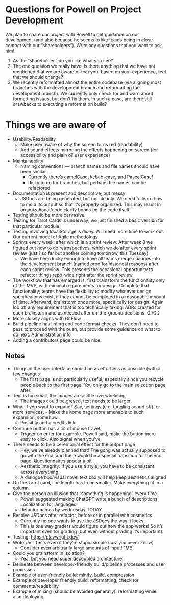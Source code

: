 # Questions for Powell on Project Development
We plan to share our project with Powell to get guidance on our development (and also because he seems to like teams being in close contact with our “shareholders”). Write any questions that you want to ask him!

1. As the “shareholder,” do you like what you see?
2. The one question we really have: Is there anything that we have not mentioned that we are aware of that you, based on your experience, feel that we should change?
3. We recently reformatted almost the entire codebase (via aligning most branches with the development branch and reformatting the development branch). We currently only check for and warn about formatting issues, but don’t fix them. In such a case, are there still drawbacks to executing a reformat on build?
# Things we are aware of
- Usability/Readability
  - Make user aware of why the screen turns red (readability)
  - Add sound effects mirroring the effects happening on screen (for accessibility and plain ol’ user experience)
- Maintainability
  - Naming conventions — branch names and file names should have been similar
    - Currently there’s camelCase, kebab-case, and PascalCase!
    - Risky to do for branches, but perhaps file names can be refactored
- Documentation is present and descriptive, but messy
  - JSDocs are being generated, but not cleanly. We need to learn how to mold its output so that it’s properly organized. This may result in organizational/code clarity boons for the code itself.
- Testing should be more pervasive.
- Testing for Tarot Cards is underway; we just finished a basic version for that particular module.
- Testing involving localStorage is dicey. Will need more time to work out.
Our current model of Agile methodology
- Sprints every week, after which is a sprint review. After week 8 we figured out how to do retrospectives, which we do after every sprint review (just 1 so far but another coming tomorrow, this Tuesday)
  - We have been lucky enough to have all teams merge changes into the development branch (named prod for historical reasons) after each sprint review. This presents the occasional opportunity to refactor things repo-wide right after the sprint review.
- The workflow that has emerged is: first brainstorm the functionality only of the MVP, with minimal requirements for design. Complete that functionality; teams have the flexibility to modify whatever design specifications exist, if they cannot be completed in a reasonable amount of time. Afterward, brainstorm once more, specifically for design. Again lop off any requirement that is too technically taxing. ADRs created for each brainstorm and as needed after on-the-ground decisions.
CI/CD
- More closely aligns with GitFlow
- Build pipeline has linting and code format checks. They don’t need to pass to proceed with the push, but provide some guidance on what to do next.
Administration info
- Adding a contributors page could be nice.

## Notes
- Things in the user interface should be as effortless as possible (with a few changes
  - The first page is not particularly useful, especially since you recycle people back to the first page. You only go to the main selection page after.
- Text is too small, the images are a little overwhelming. 
  - The images could be greyed, text needs to be larger.
- What if you want to expand? Say, settings (e.g. toggling sound off), or more services. -  Make the home page more amenable to such expansion, somehow.
  - Possibly add a credits link.
- Continue button has a lot of mouse travel. 
  - Trigger on enter for example. Powell said, make the button more easy to click. Also signal when you’ve 
- There needs to be a ceremonial effect for the output page
  - Hey, we’ve already planned that! The gong was actually supposed to go with the end, and there would be a special transition for the end page.
Questionnaires appear a bit 
  - Aesthetic integrity: If you use a style, you have to be consistent across everything.
  - A dialogue box/visual novel text box will help keep aesthetics aligned
- On the Tarot card, line length has to be smaller. Make everything fit in a column.
- Give the person an illusion that “something is happening” every time.
  - Powell suggested making ChatGPT write a bunch of descriptions.
Localization for languages.
  - Refactor names by wednesday TODAY
- Resolve JSDocs after refactor, before or in parallel with cosmetics
  - Currently no one wants to use the JSDocs the way it looks.
  - This is one way graders would figure out how the app works! So it’s important even for grading (but even without grading it’s important).
- Testing: https://playwright.dev/
- Write Unit Tests even if they’re stupid simple (cuz you never know)
  - Consider even arbitrarily large amounts of input! 1MB!
- Could you brainstorm in isolation?
  - Yea, but you need super decoupled architecture.
- Delineate between developer-friendly build/pipeline processes and user processes
- Example of user-friendly build: minify, build, compression
- Example of developer friendly build: reformatting, check for comments/readability
- Example of mixing (should be avoided generally): reformatting while also deploying
